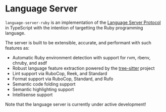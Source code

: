 # Language Server

`language-server-ruby` is an implementation of the [Language Server Protocol](https://microsoft.github.io/language-server-protocol/) in TypeScript with the intention of targetting the Ruby programming language.

The server is built to be extensible, accurate, and performant with such features as:

- Automatic Ruby environment detection with support for rvm, rbenv, chruby, and asdf
- Robust language feature extraction powered by the [tree-sitter](https://tree-sitter.github.io/tree-sitter/) project
- Lint support via RuboCop, Reek, and Standard
- Format support via RuboCop, Standard, and Rufo
- Semantic code folding support
- Semantic highlighting support
- Intellisense support

Note that the language server is currently under active development!
